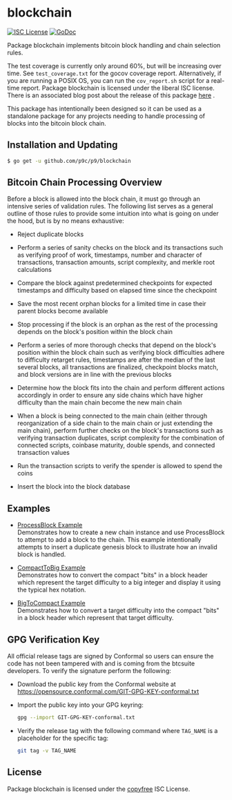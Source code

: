 # blockchain

[![ISC License](http://img.shields.io/badge/license-ISC-blue.svg)](http://copyfree.org)
[![GoDoc](https://img.shields.io/badge/godoc-reference-blue.svg)](http://godoc.org/github.com/p9c/p9/blockchain)

Package blockchain implements bitcoin block handling and chain selection rules.

The test coverage is currently only around 60%, but will be increasing over
time. See `test_coverage.txt` for the gocov coverage report. Alternatively, if
you are running a POSIX OS, you can run the `cov_report.sh` script for a
real-time report. Package blockchain is licensed under the liberal ISC license.
There is an associated blog post about the release of this
package [here](https://blog.conformal.com/btcchain-the-bitcoin-chain-package-from-bctd/)
.

This package has intentionally been designed so it can be used as a standalone
package for any projects needing to handle processing of blocks into the bitcoin
block chain.

## Installation and Updating

```bash
$ go get -u github.com/p9c/p9/blockchain
```

## Bitcoin Chain Processing Overview

Before a block is allowed into the block chain, it must go through an intensive
series of validation rules. The following list serves as a general outline of
those rules to provide some intuition into what is going on under the hood, but
is by no means exhaustive:

- Reject duplicate blocks

- Perform a series of sanity checks on the block and its transactions such as
  verifying proof of work, timestamps, number and character of transactions,
  transaction amounts, script complexity, and merkle root calculations

- Compare the block against predetermined checkpoints for expected timestamps
  and difficulty based on elapsed time since the checkpoint

- Save the most recent orphan blocks for a limited time in case their parent
  blocks become available

- Stop processing if the block is an orphan as the rest of the processing
  depends on the block's position within the block chain

- Perform a series of more thorough checks that depend on the block's position
  within the block chain such as verifying block difficulties adhere to
  difficulty retarget rules, timestamps are after the median of the last several
  blocks, all transactions are finalized, checkpoint blocks match, and block
  versions are in line with the previous blocks

- Determine how the block fits into the chain and perform different actions
  accordingly in order to ensure any side chains which have higher difficulty
  than the main chain become the new main chain

- When a block is being connected to the main chain (either through
  reorganization of a side chain to the main chain or just extending the main
  chain), perform further checks on the block's transactions such as verifying
  transaction duplicates, script complexity for the combination of connected
  scripts, coinbase maturity, double spends, and connected transaction values

- Run the transaction scripts to verify the spender is allowed to spend the
  coins

- Insert the block into the block database

## Examples

- [ProcessBlock Example](http://godoc.org/github.com/p9c/p9/blockchain#example-BlockChain-ProcessBlock)  
  Demonstrates how to create a new chain instance and use ProcessBlock to
  attempt to add a block to the chain. This example intentionally attempts to
  insert a duplicate genesis block to illustrate how an invalid block is
  handled.

- [CompactToBig Example](http://godoc.org/github.com/p9c/p9/blockchain#example-CompactToBig)  
  Demonstrates how to convert the compact "bits" in a block header which
  represent the target difficulty to a big integer and display it using the
  typical hex notation.

- [BigToCompact Example](http://godoc.org/github.com/p9c/p9/blockchain#example-BigToCompact)  
  Demonstrates how to convert a target difficulty into the compact "bits" in a
  block header which represent that target difficulty.

## GPG Verification Key

All official release tags are signed by Conformal so users can ensure the code
has not been tampered with and is coming from the btcsuite developers. To verify
the signature perform the following:

- Download the public key from the Conformal website at
  https://opensource.conformal.com/GIT-GPG-KEY-conformal.txt

- Import the public key into your GPG keyring:

  ```bash
  gpg --import GIT-GPG-KEY-conformal.txt
  ```

- Verify the release tag with the following command where `TAG_NAME` is a
  placeholder for the specific tag:

  ```bash
  git tag -v TAG_NAME
  ```

## License

Package blockchain is licensed under the [copyfree](http://copyfree.org) ISC
License.

